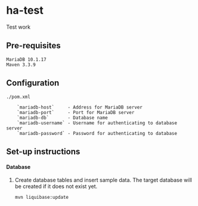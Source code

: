 # ha-test
Test work

## Pre-requisites

    MariaDB 10.1.17
    Maven 3.3.9
    
## Configuration

    ./pom.xml
    
        `mariadb-host`     - Address for MariaDB server
        `mariadb-port`     - Port for MariaDB server
        `mariadb-db`       - Database name
        `mariadb-username` - Username for authenticating to database server
        `mariadb-password` - Password for authenticating to database
        
## Set-up instructions

#### Database

1. Create database tables and insert sample data. The target database will be created if it does not exist yet.
   
   `mvn liquibase:update`
   
   
    
